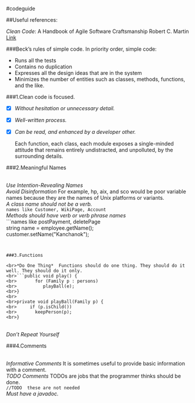 #codeguide

##Useful references:

*Clean Code*: A Handbook of Agile Software Craftsmanship Robert C. Martin
[Link](http://ricardogeek.com/docs/clean_code.pdf)

###Beck’s rules of simple code. In priority order, simple code: 
- Runs all the tests 
- Contains no duplication 
- Expresses all the design ideas that are in the system 
- Minimizes the number of entities such as classes, methods, functions, and the like.

###1.Clean code is focused.

- [x] *Without hesitation or unnecessary detail.* 
- [x] *Well-written process.*
- [x] *Can be read, and enhanced by a developer other.*
  
	Each function, each class, each module exposes a single-minded attitude that remains entirely undistracted, and unpolluted, by the surrounding details.

###2.Meaningful Names

<br>*Use Intention-Revealing Names*
<br>*Avoid Disinformation* For example, hp, aix, and sco would be poor variable names because they are the names of Unix platforms or variants. 
<br>*A class name should not be a verb.*
<br>``` names like Customer, WikiPage, Account ``` 
<br>*Methods should have verb or verb phrase names*
<br>```names like postPayment, deletePage 
<br>string name = employee.getName(); 
<br>customer.setName("Kanchanok"); 
 ``` 


###3.Functions

<br>*Do One Thing*  Functions should do one thing. They should do it well. They should do it only.
<br>```public void play() { 
<br>	   for (Family p : persons) 
<br>	      playBall(e); 
<br>} 
<br>
<br>private void playBall(Family p) { 
<br>     if (p.isChild()) 
<br>       keepPerson(p); 
<br>}  
```
<br>*Don’t Repeat Yourself*

###4.Comments

<br>*Informative Comments* It is sometimes useful to provide basic information with a comment. 
<br>*TODO Comments* TODOs are jobs that the programmer thinks should be done.
<br>``` //TODO  these are not needed  ```
<br>*Must have a javadoc.*
